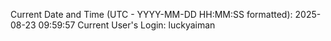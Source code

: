 Current Date and Time (UTC - YYYY-MM-DD HH:MM:SS formatted): 2025-08-23 09:59:57
Current User's Login: luckyaiman
